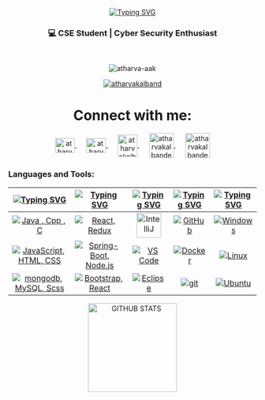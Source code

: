 <p align="center">
<a href="https://git.io/typing-svg"><img src="https://readme-typing-svg.demolab.com?font=Fira+Code&size=25&duration=4000&pause=1000&color=F7F7F7&center=true&vCenter=true&width=435&lines=Hi+I'm+Atharva+Kalbande" alt="Typing SVG" /></a>
</a></p><h3 align="center">💻 CSE Student | Cyber Security Enthusiast</h3>
<br>
<!-- <h2 align="center">                                                      
  <img src="https://readme-typing-svg.demolab.com?font=Fira+Code&weight=600&pause=1000&center=true&vCenter=true&lines=Backend+Developer;Competitive+Programmer;Passionate+About+Coding" alt="Typing SVG" />
</h2> -->
<!-- <p align="center"> 
  <img src="https://user-images.githubusercontent.com/69011963/137184767-79a13ec7-1bb3-4341-a6da-3a149c9c159a.gif" width="400" height="300" alt="Your Image">
</p> -->

<p align="center">
  <img src="https://komarev.com/ghpvc/?username=atharva-aak&label=Profile%20views&color=brightgreen&style=flat" alt="atharva-aak" />
</p>

 
<p align="center"> <a href="https://github.com/ryo-ma/github-profile-trophy"><img src="https://github-profile-trophy.vercel.app/?username=atharva-aak" alt="atharvakalband" /></a> </p>

<!-- 
<h4 align="center">- 🔭 I’m currently working on Major Projects </h4>
  
<h4 align="center">- 🌱 I’m currently working on AI projects and expanding my skills in AI </h4>

<h4 align="center">- 📫 How to reach me: atharvakalbande5@gmail.com </h4> -->

<h1 align="center">Connect with me: </h1>
<p align="center">
  <a href="https://www.linkedin.com/in/atharva-kalbande38/" target="blank">
    <img align="center" src="https://raw.githubusercontent.com/rahuldkjain/github-profile-readme-generator/master/src/images/icons/Social/linked-in-alt.svg" alt="atharvakalbande" height="30" width="40" />
  </a>&nbsp;&nbsp;&nbsp;&nbsp;
  <a href="https://www.instagram.com/_atharva.kalbande_/?hl=en" target="blank">
    <img align="center" src="https://raw.githubusercontent.com/rahuldkjain/github-profile-readme-generator/master/src/images/icons/Social/instagram.svg" alt="atharvakalbande" height="30" width="40" />
  </a>&nbsp;&nbsp;&nbsp;&nbsp;
    <a href="https://codolio.com/profile/atharva_kalbande" target="blank">
    <img align="center" src="https://media.licdn.com/dms/image/v2/D560BAQEOgoIfP8g_xw/company-logo_200_200/company-logo_200_200/0/1719847023488?e=2147483647&v=beta&t=dWu9x83FT-6r6dfseLKaLBF4mHSQBZITThD8OM99ciI" alt="atharvakalbande" height="45" width="40" />
  </a>
  &nbsp;&nbsp;&nbsp;&nbsp;
<!--   <a href="https://www.naukri.com/code360/profile/prathamlashkari" target="blank">
    <img align="center" src="https://avatars.githubusercontent.com/u/88321750?v=4" alt="pratham lashkari" height="50" width="50" />
  </a>&nbsp;&nbsp;&nbsp;&nbsp; -->
  <a href="https://leetcode.com/u/atharva_kalbande/" target="blank">
    <img align="center" src="https://raw.githubusercontent.com/rahuldkjain/github-profile-readme-generator/master/src/images/icons/Social/leet-code.svg" alt="atharvakalbande" height="50" width="50" />
  </a>&nbsp;&nbsp;&nbsp;&nbsp;

  <a href="https://www.codechef.com/users/atharvaak" target="blank">
    <img align="center" src="https://images.crunchbase.com/image/upload/c_pad,h_256,w_256,f_auto,q_auto:eco,dpr_1/zruiknbedz8yqafxbazb" alt="atharvakalbande" height="50" width="50" />
  </a>
</p>
<h3 align="left">Languages and Tools:</h3>

| [![Typing SVG](https://readme-typing-svg.herokuapp.com?font=Fira+Code&size=25&pause=1000&color=00FF2B&center=true&vCenter=true&repeat=false&random=false&width=300&lines=Languages)](https://git.io/typing-svg) | [![Typing SVG](https://readme-typing-svg.herokuapp.com?font=Fira+Code&size=25&pause=1000&color=00FF2B&center=true&vCenter=true&repeat=false&random=false&width=200&lines=Frameworks&&lib)](https://git.io/typing-svg) | [![Typing SVG](https://readme-typing-svg.herokuapp.com?font=Fira+Code&size=25&pause=1000&color=00FF2B&center=true&vCenter=true&repeat=false&random=false&width=200&lines=IDEs)](https://git.io/typing-svg) | [![Typing SVG](https://readme-typing-svg.herokuapp.com?font=Fira+Code&size=25&pause=1000&color=00FF2B&center=true&vCenter=true&repeat=false&random=false&width=200&lines=Tools)](https://git.io/typing-svg) | [![Typing SVG](https://readme-typing-svg.herokuapp.com?font=Fira+Code&size=25&pause=1000&color=00FF2B&center=true&vCenter=true&repeat=false&random=false&width=300&lines=Operating+Systems)](https://git.io/typing-svg) | 
| ----- | ---- | ---- | ---- | ---- |
| <div align="center"><a href="https://skillicons.dev"><img src="https://skillicons.dev/icons?i=java,cpp,c" title="Java , Cpp , C"/></a></div> | <div align="center"><a href="https://skillicons.dev"><img src="https://skillicons.dev/icons?i=react,redux" title="React, Redux"/></a></div>| <div align="center"><a href="https://skillicons.dev"><img src="https://static-00.iconduck.com/assets.00/intellij-idea-icon-2048x2048-hsyna1mi.png" height="50" title="IntelliJ"/></a></div> | <div align="center"><a href="https://skillicons.dev"><img src="https://skillicons.dev/icons?i=github" title="GitHub"/></a></div> | <div align="center"><a href="https://skillicons.dev"><img src="https://skillicons.dev/icons?i=windows" title="Windows"/></a></div> |
| <div align="center"><a href="https://skillicons.dev"><img src="https://skillicons.dev/icons?i=js,html,css" title="JavaScript, HTML, CSS"/></a></div> | <div align="center"><a href="https://skillicons.dev"><img src="https://skillicons.dev/icons?i=spring,express" title="Spring-Boot, Node.js"/></a></div> | <div align="center"><a href="https://skillicons.dev"><img src="https://skillicons.dev/icons?i=vscode" title="VS Code"/></a></div> | <div align="center"><a href="https://skillicons.dev"><img src="https://skillicons.dev/icons?i=docker" title="Docker"/></a></div> | <div align="center"><a href="https://skillicons.dev"><img src="https://skillicons.dev/icons?i=linux" title="Linux"/></a></div> |
| <div align="center"><a href="https://skillicons.dev"><img src="https://skillicons.dev/icons?i=mongodb,mysql,ts" title="mongodb, MySQL, Scss"/></a></div> | <div align="center"><a href="https://skillicons.dev"><img src="https://skillicons.dev/icons?i=bootstrap,tailwind" title="Bootstrap, React"/></a></div> | <div align="center"><a href="https://skillicons.dev"><img src="https://skillicons.dev/icons?i=eclipse" title="Eclipse"/></a></div> | <div align="center"><a href="https://skillicons.dev"><img src="https://skillicons.dev/icons?i=git" title="git"/></a></div> | <div align="center"><a href="https://skillicons.dev"><img src="https://skillicons.dev/icons?i=ubuntu" title="Ubuntu"/></a></div> | 
 
<!-- Language Cards --
<p align="center">
  <img src="http://github-profile-summary-cards.vercel.app/api/cards/most-commit-language?username=atharva-aak&theme=2077&v=2" height="180em" />
  <img src="http://github-profile-summary-cards.vercel.app/api/cards/repos-per-language?username=atharva-aak&theme=2077&v=2" height="180em" />
</p>

<!-- Contribution Overview Cards --
<p align="center">
  <img src="http://github-profile-summary-cards.vercel.app/api/cards/stats?username=atharva-aak&theme=2077&v=2" height="180em" />
  <img src="http://github-profile-summary-cards.vercel.app/api/cards/productive-time?username=atharva-aak&theme=2077&v=2" height="180em" />
  <img src="http://github-profile-summary-cards.vercel.app/api/cards/profile-details?username=atharva-aak&theme=2077&v=2" height="180em" />
</p> 

<!-- GitHub Streak Stats -->

<p align="center">
  <img height="180em" src="https://github-readme-streak-stats.herokuapp.com/?user=atharva-aak&theme=dark&hide_border=true&background=0D1117&stroke=0000&count_private=true&include_all_commits=true&timestamp=202504301139" alt="GITHUB STATS" />
</p>
